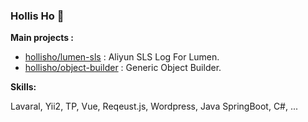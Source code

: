 ### Hollis Ho 👋

**Main projects :**

- [hollisho/lumen-sls](https://github.com/hollisho/lumen-sls) : Aliyun SLS Log For Lumen.
- [hollisho/object-builder](https://github.com/hollisho/object-builder) : Generic Object Builder.

**Skills:**

Lavaral, Yii2, TP, Vue, Reqeust.js, Wordpress, Java SpringBoot, C#, ...
